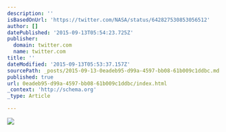 ```yaml
---
description: ''
isBasedOnUrl: 'https://twitter.com/NASA/status/642827530853056512'
author: []
datePublished: '2015-09-13T05:54:23.725Z'
publisher:
  domain: twitter.com
  name: twitter.com
title: ''
dateModified: '2015-09-13T05:53:37.157Z'
sourcePath: _posts/2015-09-13-0eadeb95-d99a-4597-bb08-61b009c1ddbc.md
published: true
url: 0eadeb95-d99a-4597-bb08-61b009c1ddbc/index.html
_context: 'http://schema.org'
_type: Article

---
```

![](https://pbs.twimg.com/media/COvIO7qWsAQpyIQ.jpg)